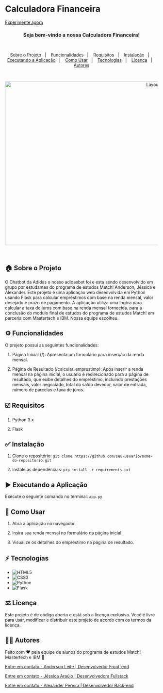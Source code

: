 # Calculadora Financeira

[Experimente agora](https://calculadora-financeira-python.vercel.app/)

<h3 align="center">
  Seja bem-vindo a nossa Calculadora Financeira!
</h3>

<br>

<p align="center">
  <a href="#house-sobre-o-projeto">Sobre o Projeto</a>&nbsp;&nbsp;&nbsp;|&nbsp;&nbsp;&nbsp;
  <a href="#gear-funcionalidades">Funcionalidades</a>&nbsp;&nbsp;&nbsp;|&nbsp;&nbsp;&nbsp;
  <a href="#ballot_box_with_check-requisitos">Requisitos</a>&nbsp;&nbsp;&nbsp;|&nbsp;&nbsp;&nbsp;
  <a href="#white_check_mark-instalação">Instalação</a>&nbsp;&nbsp;&nbsp;|&nbsp;&nbsp;&nbsp;
  <a href="#arrow_forward-executando-a-aplicação">Executando a Aplicação</a>&nbsp;&nbsp;&nbsp;|&nbsp;&nbsp;&nbsp;
  <a href="#open_book-como-usar">Como Usar</a>&nbsp;&nbsp;&nbsp;|&nbsp;&nbsp;&nbsp;
  <a href="#zap-tecnologias">Tecnologias</a>&nbsp;&nbsp;&nbsp;|&nbsp;&nbsp;&nbsp;
  <a href="#balance_scale-licença">Licença</a>&nbsp;&nbsp;&nbsp;|&nbsp;&nbsp;&nbsp;
  <a href="#man_technologist-autores">Autores</a>
</p>

<br>

<p align="center">
  <img width="960" height="540" alt="Layout" src="./img/demo/demo-projeto.gif">
</p>
<br>

## :house: Sobre o Projeto

O Chatbot da Adidas o nosso adidasbot foi e esta sendo desenvolvido em grupo por estudantes do programa de estudos Metch! Anderson, Jéssica e Alexander. Este projeto é uma aplicação web desenvolvida em Python usando Flask para calcular empréstimos com base na renda mensal, valor desejado e prazo de pagamento. A aplicação utiliza uma lógica para calcular a taxa de juros com base na renda mensal fornecida. para a conclusão do modulo final de estudos do programa de estudos Match! em parceria com Mastertach e IBM. Nossa equipe escolheu.

## :gear: Funcionalidades

O projeto possui as seguintes funcionalidades:

1. Página Inicial (/): Apresenta um formulário para inserção da renda mensal.

2. Página de Resultado (/calcular_emprestimo): Após inserir a renda mensal na página inicial, o usuário é redirecionado para a página de resultado, que exibe detalhes do empréstimo, incluindo prestações mensais, valor negociado, total do saldo devedor, valor de entrada, número de parcelas e taxa de juros.

## :ballot_box_with_check: Requisitos

1. Python 3.x

2. Flask

## :white_check_mark: Instalação

1. Clone o repositório:
`git clone https://github.com/seu-usuario/nome-do-repositorio.git`

2. Instale as dependências:
`pip install -r requirements.txt`

## :arrow_forward: Executando a Aplicação
Execute o seguinte comando no terminal:
`app.py`

## :open_book: Como Usar

1. Abra a aplicação no navegador.

2. Insira sua renda mensal no formulário da página inicial.

3. Visualize os detalhes do empréstimo na página de resultado.

## :zap: Tecnologias

- ![HTML5](https://img.shields.io/badge/-HTML5-E34F26?style=flat-the-badge&logo=html5&logoColor=white)
- ![CSS3](https://img.shields.io/badge/-CSS3-1572B6?style=flat-the-badge&logo=css3)
- ![Python](https://img.shields.io/badge/Python-3776AB?style=flat-badge&logo=python&logoColor=white)
- ![Flask](https://img.shields.io/badge/Flask-000000?style=flat-badge&logo=flask&logoColor=white)
  
## :balance_scale: Licença

Este projeto é de código aberto e está sob a licença exclusiva. Você é livre para usar, modificar e distribuir este projeto de acordo com os termos da licença.

## :man_technologist: Autores

Feito com ♥ pela equipe de alunos do programa de estudos Match! - Mastertech e IBM :wave:

[Entre em contato - Anderson Leite | Desenvolvedor Front-end](https://www.linkedin.com/in/andersondiasleite/)

[Entre em contato - Jéssica Araújo | Desenvolvedora Fullstack](https://www.linkedin.com/in/jessica-araujo90/)

[Entre em contato - Alexander Pereira | Desenvolvedor Back-end](https://www.linkedin.com/in/alexnderp/)

